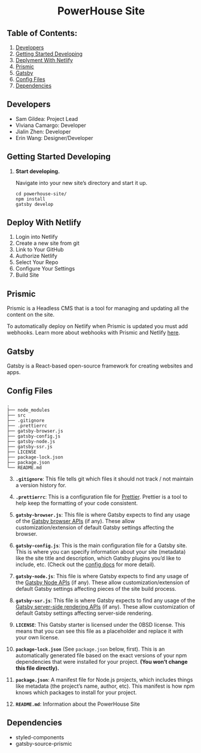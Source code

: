<h1 align="center">
  PowerHouse Site
</h1>

## Table of Contents:

1. [Developers](#developers)
2. [Getting Started Developing](#developing)
3. [Deplyment With Netlify](#deploy)
4. [Prismic](#prismic)
5. [Gatsby](#gatsby)
6. [Config Files](#config)
7. [Dependencies](#dependencies)





## Developers
* Sam Gildea: Project Lead
* Viviana Camargo: Developer
* Jialin Zhen: Developer
* Erin Wang: Designer/Developer


## Getting Started Developing

1.  **Start developing.**

    Navigate into your new site’s directory and start it up.

    ```shell
    cd powerhouse-site/
    npm install
    gatsby develop
    ```



## Deploy With Netlify 
1. Login into Netlify
2. Create a new site from git
3. Link to Your GitHub
4. Authorize Netlify
5. Select Your Repo
6. Configure Your Settings
7. Build Site



## Prismic 
Prismic is a Headless CMS that is a tool for managing and updating all the content on the site.

To automatically deploy on Netlify when Prismic is updated you must add webhooks. Learn more about webhooks with Prismic and Netlify [here](https://prismic.io/docs/technologies/deploy-gatsby).



## Gatsby  
Gatsby is a React-based open-source framework for creating websites and apps. 


## Config Files

    .
    ├── node_modules
    ├── src
    ├── .gitignore
    ├── .prettierrc
    ├── gatsby-browser.js
    ├── gatsby-config.js
    ├── gatsby-node.js
    ├── gatsby-ssr.js
    ├── LICENSE
    ├── package-lock.json
    ├── package.json
    └── README.md


3.  **`.gitignore`**: This file tells git which files it should not track / not maintain a version history for.

4.  **`.prettierrc`**: This is a configuration file for [Prettier](https://prettier.io/). Prettier is a tool to help keep the formatting of your code consistent.

5.  **`gatsby-browser.js`**: This file is where Gatsby expects to find any usage of the [Gatsby browser APIs](https://www.gatsbyjs.com/docs/browser-apis/) (if any). These allow customization/extension of default Gatsby settings affecting the browser.

6.  **`gatsby-config.js`**: This is the main configuration file for a Gatsby site. This is where you can specify information about your site (metadata) like the site title and description, which Gatsby plugins you’d like to include, etc. (Check out the [config docs](https://www.gatsbyjs.com/docs/gatsby-config/) for more detail).

7.  **`gatsby-node.js`**: This file is where Gatsby expects to find any usage of the [Gatsby Node APIs](https://www.gatsbyjs.com/docs/node-apis/) (if any). These allow customization/extension of default Gatsby settings affecting pieces of the site build process.

8.  **`gatsby-ssr.js`**: This file is where Gatsby expects to find any usage of the [Gatsby server-side rendering APIs](https://www.gatsbyjs.com/docs/ssr-apis/) (if any). These allow customization of default Gatsby settings affecting server-side rendering.

9.  **`LICENSE`**: This Gatsby starter is licensed under the 0BSD license. This means that you can see this file as a placeholder and replace it with your own license.

10. **`package-lock.json`** (See `package.json` below, first). This is an automatically generated file based on the exact versions of your npm dependencies that were installed for your project. **(You won’t change this file directly).**

11. **`package.json`**: A manifest file for Node.js projects, which includes things like metadata (the project’s name, author, etc). This manifest is how npm knows which packages to install for your project.

12. **`README.md`**: Information about the PowerHouse Site


## Dependencies
* styled-components
* gatsby-source-prismic

